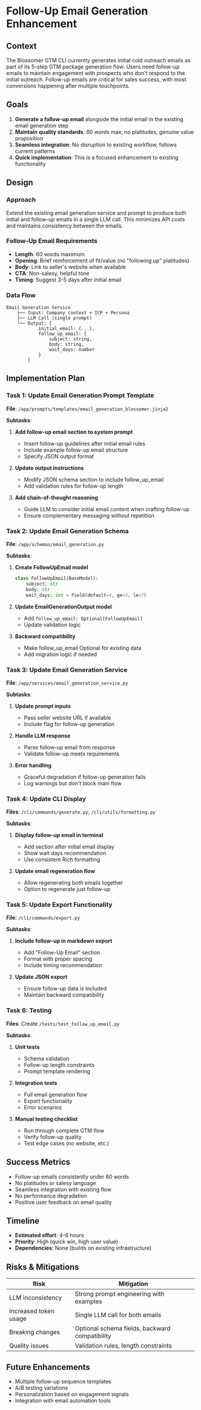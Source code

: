 # Follow-Up Email Generation Enhancement

## Context
The Blossomer GTM CLI currently generates initial cold outreach emails as part of its 5-step GTM package generation flow. Users need follow-up emails to maintain engagement with prospects who don't respond to the initial outreach. Follow-up emails are critical for sales success, with most conversions happening after multiple touchpoints.

## Goals
1. **Generate a follow-up email** alongside the initial email in the existing email generation step
2. **Maintain quality standards**: 60 words max, no platitudes, genuine value proposition
3. **Seamless integration**: No disruption to existing workflow, follows current patterns
4. **Quick implementation**: This is a focused enhancement to existing functionality

## Design

### Approach
Extend the existing email generation service and prompt to produce both initial and follow-up emails in a single LLM call. This minimizes API costs and maintains consistency between the emails.

### Follow-Up Email Requirements
- **Length**: 60 words maximum
- **Opening**: Brief reinforcement of fit/value (no "following up" platitudes)
- **Body**: Link to seller's website when available
- **CTA**: Non-salesy, helpful tone
- **Timing**: Suggest 3-5 days after initial email

### Data Flow
```
Email Generation Service
    ├── Input: Company context + ICP + Persona
    ├── LLM Call (single prompt)
    └── Output: {
            initial_email: {...},
            follow_up_email: {
                subject: string,
                body: string,
                wait_days: number
            }
        }
```

## Implementation Plan

### Task 1: Update Email Generation Prompt Template
**File**: `/app/prompts/templates/email_generation_blossomer.jinja2`

**Subtasks**:
1. **Add follow-up email section to system prompt**
   - Insert follow-up guidelines after initial email rules
   - Include example follow-up email structure
   - Specify JSON output format

2. **Update output instructions**
   - Modify JSON schema section to include follow_up_email
   - Add validation rules for follow-up length

3. **Add chain-of-thought reasoning**
   - Guide LLM to consider initial email content when crafting follow-up
   - Ensure complementary messaging without repetition

### Task 2: Update Email Generation Schema
**File**: `/app/schemas/email_generation.py`

**Subtasks**:
1. **Create FollowUpEmail model**
   ```python
   class FollowUpEmail(BaseModel):
       subject: str
       body: str
       wait_days: int = Field(default=4, ge=3, le=7)
   ```

2. **Update EmailGenerationOutput model**
   - Add `follow_up_email: Optional[FollowUpEmail]`
   - Update validation logic

3. **Backward compatibility**
   - Make follow_up_email Optional for existing data
   - Add migration logic if needed

### Task 3: Update Email Generation Service
**File**: `/app/services/email_generation_service.py`

**Subtasks**:
1. **Update prompt inputs**
   - Pass seller website URL if available
   - Include flag for follow-up generation

2. **Handle LLM response**
   - Parse follow-up email from response
   - Validate follow-up meets requirements

3. **Error handling**
   - Graceful degradation if follow-up generation fails
   - Log warnings but don't block main flow

### Task 4: Update CLI Display
**Files**: `/cli/commands/generate.py`, `/cli/utils/formatting.py`

**Subtasks**:
1. **Display follow-up email in terminal**
   - Add section after initial email display
   - Show wait days recommendation
   - Use consistent Rich formatting

2. **Update email regeneration flow**
   - Allow regenerating both emails together
   - Option to regenerate just follow-up

### Task 5: Update Export Functionality
**File**: `/cli/commands/export.py`

**Subtasks**:
1. **Include follow-up in markdown export**
   - Add "Follow-Up Email" section
   - Format with proper spacing
   - Include timing recommendation

2. **Update JSON export**
   - Ensure follow-up data is included
   - Maintain backward compatibility

### Task 6: Testing
**Files**: Create `/tests/test_follow_up_email.py`

**Subtasks**:
1. **Unit tests**
   - Schema validation
   - Follow-up length constraints
   - Prompt template rendering

2. **Integration tests**
   - Full email generation flow
   - Export functionality
   - Error scenarios

3. **Manual testing checklist**
   - Run through complete GTM flow
   - Verify follow-up quality
   - Test edge cases (no website, etc.)

## Success Metrics
- Follow-up emails consistently under 60 words
- No platitudes or salesy language
- Seamless integration with existing flow
- No performance degradation
- Positive user feedback on email quality

## Timeline
- **Estimated effort**: 4-6 hours
- **Priority**: High (quick win, high user value)
- **Dependencies**: None (builds on existing infrastructure)

## Risks & Mitigations
| Risk | Mitigation |
|------|------------|
| LLM inconsistency | Strong prompt engineering with examples |
| Increased token usage | Single LLM call for both emails |
| Breaking changes | Optional schema fields, backward compatibility |
| Quality issues | Validation rules, length constraints |

## Future Enhancements
- Multiple follow-up sequence templates
- A/B testing variations
- Personalization based on engagement signals
- Integration with email automation tools